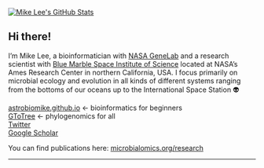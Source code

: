 
[![Mike Lee's GitHub Stats](https://github-readme-stats.vercel.app/api?username=astrobiomike&show_icons=true&theme=tokyonight)](https://github.com/anuraghazra/github-readme-stats)

## Hi there!
I’m Mike Lee, a bioinformatician with [NASA GeneLab](https://genelab.nasa.gov/) and a research scientist with [Blue Marble Space Institute of Science](https://www.bmsis.org/) located at NASA’s Ames Research Center in northern California, USA. I focus primarily on microbial ecology and evolution in all kinds of different systems ranging from the bottoms of our oceans up to the International Space Station 👽

[astrobiomike.github.io](https://astrobiomike.github.io) <- bioinformatics for beginners  
[GToTree](https://github.com/AstrobioMike/GToTree/wiki) <- phylogenomics for all  
[Twitter](https://twitter.com/astrobiomike)  
[Google Scholar](https://scholar.google.com/citations?user=-ONw6lsAAAAJ&hl)

You can find publications here: [microbialomics.org/research](https://microbialomics.org/research)

---

<!--
**AstrobioMike/AstrobioMike** is a ✨ _special_ ✨ repository because its `README.md` (this file) appears on your GitHub profile.

Here are some ideas to get you started:

- 🔭 I’m currently working on ...
- 🌱 I’m currently learning ...
- 👯 I’m looking to collaborate on ...
- 🤔 I’m looking for help with ...
- 💬 Ask me about ...
- 📫 How to reach me: ...
- 😄 Pronouns: ...
- ⚡ Fun fact: ...
-->
